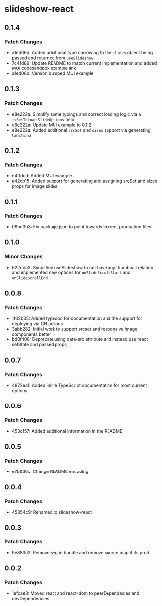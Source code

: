 # slideshow-react

## 0.1.4

### Patch Changes

- a1ed06d: Added additional type narrowing to the `slides` object being passed and returned from `useSlideshow`
- 7c41d89: Update README to match current implementation and added MUI codesandbox example link
- a1ed06d: Version bumped MUI example

## 0.1.3

### Patch Changes

- e8e222a: Simplify some typings and correct loading logic via a `isSetToLoad` `SlideOptions` field
- e8e222a: Update MUI example to 0.1.2
- e8e222a: Added additional `srcSet` and `sizes` support via generating functions

## 0.1.2

### Patch Changes

- e4ffdcd: Added MUI example
- a42cb15: Added support for generating and assigning srcSet and sizes props for image slides

## 0.1.1

### Patch Changes

- 08be3b3: Fix package.json to point towards correct production files

## 0.1.0

### Minor Changes

- 622dda3: Simplified useSlideshow to not have any thumbnail relation and implemented new options for `onSlideScrollStart` and `onSlideScrollEnd`

## 0.0.8

### Patch Changes

- 1f02b35: Added typedoc for documentation and the support for deploying via GH actions
- 3abb282: Initial work to support srcset and responsive image components better
- bd8f408: Deprecate using data-src attribute and instead use react setState and passed props

## 0.0.7

### Patch Changes

- 4872ea1: Added inline TypeScript documentation for most current options

## 0.0.6

### Patch Changes

- 453c157: Added additional information in the README

## 0.0.5

### Patch Changes

- e7b630c: Change README encoding

## 0.0.4

### Patch Changes

- 45354c9: Renamed to slideshow-react

## 0.0.3

### Patch Changes

- 9e883a2: Remove svg in bundle and remove source map if its prod

## 0.0.2

### Patch Changes

- 1efcae3: Moved react and react-dom to peerDependecies and devDependencies
